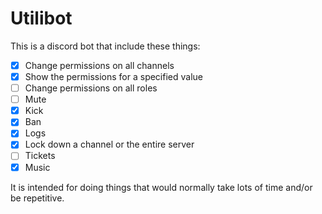 # Utilibot

This is a discord bot that include these things:
- [x] Change permissions on all channels
- [x] Show the permissions for a specified value
- [ ] Change permissions on all roles
- [ ] Mute
- [x] Kick
- [x] Ban
- [x] Logs
- [x] Lock down a channel or the entire server
- [ ] Tickets
- [x] Music

It is intended for doing things that would normally take lots of time and/or be repetitive.
